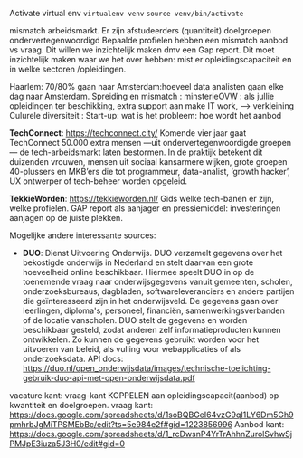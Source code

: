 
Activate virtual env
`virtualenv venv`
`source venv/bin/activate`

mismatch arbeidsmarkt. Er zijn afstudeerders (quantiteit) doelgroepen ondervertegenwoordigd
Bepaalde profielen hebben een mismatch aanbod vs vraag. Dit willen we inzichtelijk maken dmv een Gap report. 
Dit moet inzichtelijk maken waar we het over hebben: mist er opleidingscapaciteit en in welke sectoren
/opleidingen. 

Haarlem: 70/80% gaan naar Amsterdam:hoeveel data analisten gaan elke dag naar Amsterdam. Spreiding en mismatch
: minsterieOVW : als jullie opleidingen ter beschikking, extra support aan make IT work, --> verkleining 
Culurele diversiteit : Start-up: wat is het probleem: hoe wordt het aanbod

**TechConnect**: https://techconnect.city/
Komende vier jaar gaat TechConnect 50.000 extra mensen —uit ondervertegenwoordigde groepen— 
de tech-arbeidsmarkt laten bestormen. In de praktijk betekent dit duizenden vrouwen, mensen uit sociaal 
kansarmere wijken, grote groepen 40-plussers en MKB’ers die tot programmeur, data-analist, ‘growth hacker’, 
UX ontwerper of tech-beheer worden opgeleid. 

**TekkieWorden**: https://tekkieworden.nl/
Gids welke tech-banen er zijn, welke profielen. GAP report als aanjager en pressiemiddel: 
investeringen aanjagen op de juiste plekken.  

Mogelijke andere interessante sources:
- **DUO**: Dienst Uitvoering Onderwijs. DUO verzamelt gegevens over het bekostigde onderwijs in Nederland en
stelt daarvan een grote hoeveelheid online beschikbaar. Hiermee speelt DUO in op de toenemende vraag naar 
onderwijsgegevens vanuit gemeenten, scholen, onderzoeksbureaus, dagbladen, softwareleveranciers en andere 
partijen die geïnteresseerd zijn in het onderwijsveld. De gegevens gaan over leerlingen, diploma's, personeel,
financiën, samenwerkingsverbanden of de locatie vanscholen. DUO stelt de gegevens en worden beschikbaar 
gesteld, zodat anderen zelf informatieproducten kunnen ontwikkelen. Zo kunnen de gegevens gebruikt worden 
voor het uitvoeren van beleid, als vulling voor webapplicaties of als onderzoeksdata. 
API docs: https://duo.nl/open_onderwijsdata/images/technische-toelichting-gebruik-duo-api-met-open-onderwijsdata.pdf

vacature kant: vraag-kant KOPPELEN aan opleidingscapacit(aanbod) op kwantiteit en doelgroepen.
vraag kant: 
https://docs.google.com/spreadsheets/d/1soBQBGeI64vzG9qI1LY6Dm5Gh9pmhrbJgMiTPSMEbBc/edit?ts=5e984e2f#gid=1223856996
Aanbod kant: 
https://docs.google.com/spreadsheets/d/1_rcDwsnP4YrTrAhhnZurolSvhwSjPMJpE3iuza5J3H0/edit#gid=0
